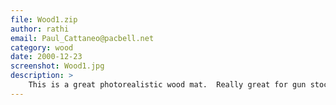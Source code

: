 ```yaml
---
file: Wood1.zip
author: rathi
email: Paul_Cattaneo@pacbell.net
category: wood
date: 2000-12-23
screenshot: Wood1.jpg
description: >
    This is a great photorealistic wood mat.  Really great for gun stocks. <b>**This is a 16 bit mat**</b>
---
```


